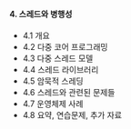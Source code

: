 #### 4. 스레드와 병행성

- 4.1 개요
- 4.2 다중 코어 프로그래밍
- 4.3 다중 스레드 모델
- 4.4 스레드 라이브러리
- 4.5 암묵적 스레딩
- 4.6 스레드와 관련된 문제들
- 4.7 운영체제 사례
- 4.8 요약, 연습문제, 추가 자료
